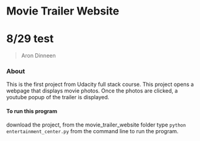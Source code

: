 # Movie Trailer Website
# 8/29 test

> Aron Dinneen

### About
This is the first project from Udacity full stack course. This project opens a webpage that displays movie photos. Once the photos are clicked, a youtube popup of the trailer is displayed. 


#### To run this program

download the project, from the movie_trailer_website folder type `python entertainment_center.py` from the command line to run the program.
